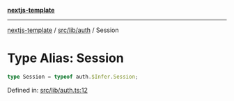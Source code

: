 [**nextjs-template**](README.md)

---

[nextjs-template](README.md) / [src/lib/auth](src.lib.auth.md) / Session

# Type Alias: Session

```ts
type Session = typeof auth.$Infer.Session;
```

Defined in: [src/lib/auth.ts:12](https://github.com/Its-Satyajit/nextjs-template/blob/c8d81b09293d759cbf04e9bc7e542cc7d90740e6/src/lib/auth.ts#L12)
